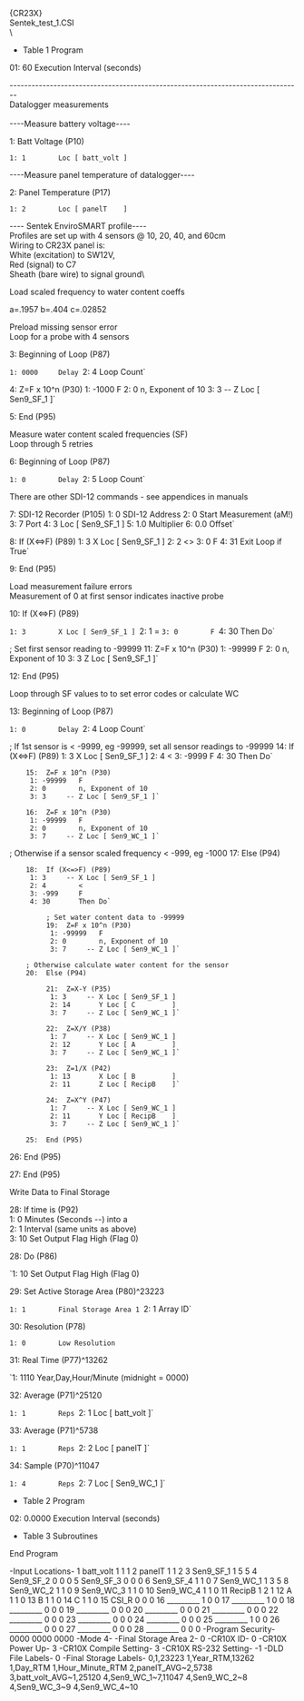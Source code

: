{CR23X}\
Sentek\_test\_1.CSI\
\

-   Table 1 Program

01: 60        Execution Interval (seconds)

--------------------------------------------------------------------------------\
Datalogger measurements\
\
----Measure battery voltage----

1: Batt Voltage (P10)

`1: 1        Loc [ batt_volt ]`

----Measure panel temperature of datalogger----

2: Panel Temperature (P17)

`1: 2        Loc [ panelT    ]`

---- Sentek EnviroSMART profile----\
Profiles are set up with 4 sensors @ 10, 20, 40, and 60cm\
Wiring to CR23X panel is:\
White (excitation) to SW12V,\
Red (signal) to C7\
Sheath (bare wire) to signal ground\

<!-- -->

Load scaled frequency to water content coeffs

a=.1957 b=.404 c=.02852

Preload missing sensor error\
Loop for a probe with 4 sensors

3: Beginning of Loop (P87)

`1: 0000     Delay
`2: 4        Loop Count`

   4:  Z=F x 10^n (P30)
    1: -1000    F
    2: 0        n, Exponent of 10
    3: 3     -- Z Loc [ Sen9_SF_1 ]`

5: End (P95)

Measure water content scaled frequencies (SF)\
Loop through 5 retries

6: Beginning of Loop (P87)

`1: 0        Delay
`2: 5        Loop Count`

There are other SDI-12 commands - see appendices in manuals

   7:  SDI-12 Recorder (P105)
    1: 0        SDI-12 Address
    2: 0        Start Measurement (aM!)
    3: 7        Port
    4: 3        Loc [ Sen9_SF_1 ]
    5: 1.0      Multiplier
    6: 0.0      Offset`

   8:  If (X<=>F) (P89)
    1: 3        X Loc [ Sen9_SF_1 ]
    2: 2        <>
    3: 0        F
    4: 31       Exit Loop if True`

9: End (P95)

Load measurement failure errors\
Measurement of 0 at first sensor indicates inactive probe

10: If (X<=>F) (P89)

`1: 3        X Loc [ Sen9_SF_1 ]
`2: 1        =
`3: 0        F
`4: 30       Then Do`

   ; Set first sensor reading to -99999
   11:  Z=F x 10^n (P30)
    1: -99999   F
    2: 0        n, Exponent of 10
    3: 3        Z Loc [ Sen9_SF_1 ]`

12: End (P95)

Loop through SF values to to set error codes or calculate WC

13: Beginning of Loop (P87)

`1: 0        Delay
`2: 4        Loop Count`

   ; If 1st sensor is < -9999, eg -99999, set all sensor readings to -99999
   14:  If (X<=>F) (P89)
    1: 3        X Loc [ Sen9_SF_1 ]
    2: 4        <
    3: -9999    F
    4: 30       Then Do`

        15:  Z=F x 10^n (P30)
         1: -99999   F
         2: 0        n, Exponent of 10
         3: 3     -- Z Loc [ Sen9_SF_1 ]`

        16:  Z=F x 10^n (P30)
         1: -99999   F
         2: 0        n, Exponent of 10
         3: 7     -- Z Loc [ Sen9_WC_1 ]`

   ; Otherwise if a sensor scaled frequency < -999, eg -1000
   17:  Else (P94)

        18:  If (X<=>F) (P89)
         1: 3     -- X Loc [ Sen9_SF_1 ]
         2: 4        <
         3: -999     F
         4: 30       Then Do`

             ; Set water content data to -99999
             19:  Z=F x 10^n (P30)
              1: -99999   F
              2: 0        n, Exponent of 10
              3: 7     -- Z Loc [ Sen9_WC_1 ]`

        ; Otherwise calculate water content for the sensor
        20:  Else (P94)

             21:  Z=X-Y (P35)
              1: 3     -- X Loc [ Sen9_SF_1 ]
              2: 14       Y Loc [ C         ]
              3: 7     -- Z Loc [ Sen9_WC_1 ]`

             22:  Z=X/Y (P38)
              1: 7     -- X Loc [ Sen9_WC_1 ]
              2: 12       Y Loc [ A         ]
              3: 7     -- Z Loc [ Sen9_WC_1 ]`

             23:  Z=1/X (P42)
              1: 13       X Loc [ B         ]
              2: 11       Z Loc [ RecipB    ]`

             24:  Z=X^Y (P47)
              1: 7     -- X Loc [ Sen9_WC_1 ]
              2: 11       Y Loc [ RecipB    ]
              3: 7     -- Z Loc [ Sen9_WC_1 ]`

        25:  End (P95)

   26:  End (P95)

27: End (P95)

Write Data to Final Storage

<!-- -->

28: If time is (P92)\
1: 0 Minutes (Seconds --) into a\
2: 1 Interval (same units as above)\
3: 10 Set Output Flag High (Flag 0)

28: Do (P86)

`1: 10       Set Output Flag High (Flag 0)

29: Set Active Storage Area (P80)\^23223

`1: 1        Final Storage Area 1
`2: 1        Array ID`

30: Resolution (P78)

`1: 0        Low Resolution`

31: Real Time (P77)\^13262

`1: 1110     Year,Day,Hour/Minute (midnight = 0000)

32: Average (P71)\^25120

`1: 1        Reps
`2: 1        Loc [ batt_volt ]`

33: Average (P71)\^5738

`1: 1        Reps
`2: 2        Loc [ panelT    ]`

34: Sample (P70)\^11047

`1: 4        Reps
`2: 7        Loc [ Sen9_WC_1 ]`

-   Table 2 Program

02: 0.0000    Execution Interval (seconds)

-   Table 3 Subroutines

End Program

-Input Locations- 1 batt\_volt 1 1 1 2 panelT 1 1 2 3 Sen9\_SF\_1 1 5 5
4 Sen9\_SF\_2 0 0 0 5 Sen9\_SF\_3 0 0 0 6 Sen9\_SF\_4 1 1 0 7
Sen9\_WC\_1 1 3 5 8 Sen9\_WC\_2 1 1 0 9 Sen9\_WC\_3 1 1 0 10 Sen9\_WC\_4
1 1 0 11 RecipB 1 2 1 12 A 1 1 0 13 B 1 1 0 14 C 1 1 0 15 CSI\_R 0 0 0
16 \_\_\_\_\_\_\_\_\_ 1 0 0 17 \_\_\_\_\_\_\_\_\_ 1 0 0 18
\_\_\_\_\_\_\_\_\_ 0 0 0 19 \_\_\_\_\_\_\_\_\_ 0 0 0 20
\_\_\_\_\_\_\_\_\_ 0 0 0 21 \_\_\_\_\_\_\_\_\_ 0 0 0 22
\_\_\_\_\_\_\_\_\_ 0 0 0 23 \_\_\_\_\_\_\_\_\_ 0 0 0 24
\_\_\_\_\_\_\_\_\_ 0 0 0 25 \_\_\_\_\_\_\_\_\_ 1 0 0 26
\_\_\_\_\_\_\_\_\_ 0 0 0 27 \_\_\_\_\_\_\_\_\_ 0 0 0 28
\_\_\_\_\_\_\_\_\_ 0 0 0 -Program Security- 0000 0000 0000 -Mode 4-
-Final Storage Area 2- 0 -CR10X ID- 0 -CR10X Power Up- 3 -CR10X Compile
Setting- 3 -CR10X RS-232 Setting- -1 -DLD File Labels- 0 -Final Storage
Labels- 0,1,23223 1,Year\_RTM,13262 1,Day\_RTM 1,Hour\_Minute\_RTM
2,panelT\_AVG\~2,5738 3,batt\_volt\_AVG\~1,25120 4,Sen9\_WC\_1\~7,11047
4,Sen9\_WC\_2\~8 4,Sen9\_WC\_3\~9 4,Sen9\_WC\_4\~10
